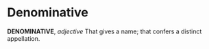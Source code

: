 # Denominative

**DENOMINATIVE**, _adjective_ That gives a name; that confers a distinct appellation.
